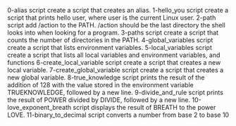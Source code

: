 0-alias script create a script that creates an alias. 1-hello_you script create a script that prints hello user, where user is the current Linux user. 2-path script add /action to the PATH. /action should be the last directory the shell looks into when looking for a program. 3-paths script create a script that counts the number of directories in the PATH. 4-global_variables script create a script that lists environment variables.
5-local_variables script create a script that lists all local variables and environment variables, and functions
6-create_local_variable script create a script that creates a new local variable.
7-create_global_variable script create a script that creates a new global variable.
8-true_knowledge script prints the result of the addition of 128 with the value stored in the environment variable TRUEKNOWLEDGE, followed by a new line.
9-divide_and_rule script prints the result of POWER divided by DIVIDE, followed by a new line.
10-love_exponent_breath script displays the result of BREATH to the power LOVE.
11-binary_to_decimal script converts a number from base 2 to base 10
